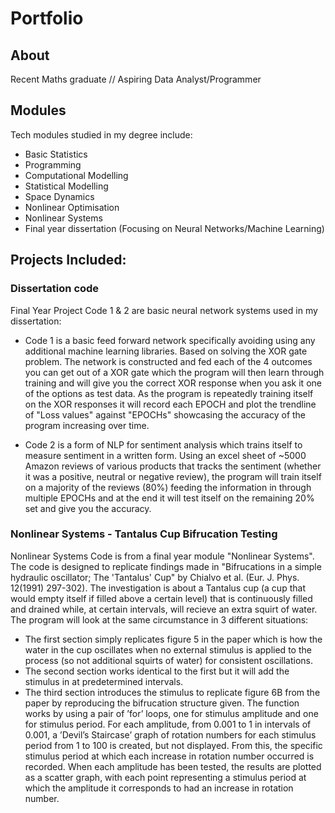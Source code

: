 # Portfolio
## About
Recent Maths graduate // Aspiring Data Analyst/Programmer

## Modules
Tech modules studied in my degree include:
- Basic Statistics
- Programming
- Computational Modelling
- Statistical Modelling
- Space Dynamics
- Nonlinear Optimisation
- Nonlinear Systems
- Final year dissertation (Focusing on Neural Networks/Machine Learning)

## Projects Included:

### Dissertation code
Final Year Project Code 1 & 2 are basic neural network systems used in my dissertation:

- Code 1 is a basic feed forward network specifically avoiding using any additional machine learning libraries. Based on solving the XOR gate problem. The network is constructed and fed each of the 4 outcomes you can get out of a XOR gate which the program will then learn through training and will give you the correct XOR response when you ask it one of the options as test data. As the program is repeatedly training itself on the XOR responses it will record each EPOCH and plot the trendline of "Loss values" against "EPOCHs" showcasing the accuracy of the program increasing over time.

- Code 2 is a form of NLP for sentiment analysis which trains itself to measure sentiment in a written form. Using an excel sheet of ~5000 Amazon reviews of various products that tracks the sentiment (whether it was a positive, neutral or negative review), the program will train itself on a majority of the reviews (80%) feeding the information in through multiple EPOCHs and at the end it will test itself on the remaining 20% set and give you the accuracy. 

### Nonlinear Systems - Tantalus Cup Bifrucation Testing
Nonlinear Systems Code is from a final year module "Nonlinear Systems". The code is designed to replicate findings made in "Bifrucations in a simple hydraulic oscillator; The 'Tantalus' Cup" by Chialvo et al. (Eur. J. Phys. 12(1991) 297-302). The investigation is about a Tantalus cup (a cup that would empty itself if filled above a certain level) that is continuously filled and drained while, at certain intervals, will recieve an extra squirt of water. The program will look at the same circumstance in 3 different situations:
 - The first section simply replicates figure 5 in the paper which is how the water in the cup oscillates when no external stimulus is applied to the process (so not additional squirts of water) for consistent oscillations.
 - The second section works identical to the first but it will add the stimulus in at predetermined intervals.
 - The third section introduces the stimulus to replicate figure 6B from the paper by reproducing the bifrucation structure given. The function works by using a pair of ’for’ loops, one for stimulus amplitude and one for stimulus period. For each amplitude, from 0.001 to 1 in intervals of 0.001, a ’Devil’s Staircase’ graph of rotation numbers for each stimulus period from 1 to 100 is created, but not displayed. From this, the specific stimulus period at which each increase in rotation number occurred is recorded. When each amplitude has been tested, the results are plotted as a scatter graph, with each point representing a stimulus period at which the amplitude it corresponds to had an increase in rotation number.
